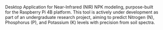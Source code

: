 Desktop Application for Near-Infrared (NIR) NPK modeling, purpose-built for the Raspberry Pi 4B platform. This tool is actively under development as part of an undergraduate research project, aiming to predict Nitrogen (N), Phosphorus (P), and Potassium (K) levels with precision from soil spectra.
